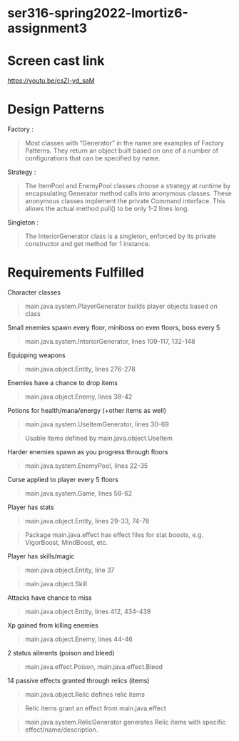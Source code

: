 # ser316-spring2022-lmortiz6-assignment3

# Screen cast link
https://youtu.be/csZI-vd_saM

# Design Patterns

Factory :

 > Most classes with “Generator” in the name are examples of Factory Patterns. They return an object built based on one of a number of configurations that can be specified by name.

Strategy :

 > The ItemPool and EnemyPool classes choose a strategy at runtime by encapsulating Generator method calls into anonymous classes. These anonymous classes implement the private Command interface. This allows the actual method pull() to be only 1-2 lines long.

Singleton :

 > The InteriorGenerator class is a singleton, enforced by its private constructor and get method for 1 instance.


# Requirements Fulfilled

Character classes

 > main.java.system.PlayerGenerator builds player objects based on class

Small enemies spawn every floor, miniboss on even floors, boss every 5

 > main.java.system.InteriorGenerator, lines 109-117, 132-148

Equipping weapons

 > main.java.object.Entity, lines 276-278

Enemies have a chance to drop items

 > main.java.object.Enemy, lines 38-42

Potions for health/mana/energy (+other items as well)

 > main.java.system.UseItemGenerator, lines 30-69

 > Usable items defined by main.java.object.UseItem

Harder enemies spawn as you progress through floors

 > main.java.system.EnemyPool, lines 22-35

Curse applied to player every 5 floors

 > main.java.system.Game, lines 58-62

Player has stats

 > main.java.object.Entity, lines 29-33, 74-78

 > Package main.java.effect has effect files for stat boosts, e.g. VigorBoost, MindBoost, etc.

Player has skills/magic

 > main.java.object.Entity, line 37

 > main.java.object.Skill

Attacks have chance to miss

 > main.java.object.Entity, lines 412, 434-439

Xp gained from killing enemies

 > main.java.object.Enemy, lines 44-46

2 status ailments (poison and bleed)

 > main.java.effect.Poison, main.java.effect.Bleed

14 passive effects granted through relics (items)

 > main.java.object.Relic defines relic items

 > Relic items grant an effect from main.java.effect

 > main.java.system.RelicGenerator generates Relic items with specific effect/name/description.
